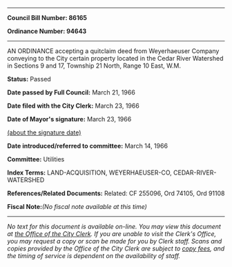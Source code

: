 

********

**Council Bill Number: 86165**
   
**Ordinance Number: 94643**
********

 AN ORDINANCE accepting a quitclaim deed from Weyerhaeuser Company conveying to the City certain property located in the Cedar River Watershed in Sections 9 and 17, Township 21 North, Range 10 East, W.M.

**Status:** Passed
   
**Date passed by Full Council:** March 21, 1966
   
**Date filed with the City Clerk:** March 23, 1966
   
**Date of Mayor's signature:** March 23, 1966
   
[(about the signature date)](/~public/approvaldate.htm)
   
   
   
**Date introduced/referred to committee:** March 14, 1966
   
**Committee:** Utilities
   
   
**Index Terms:** LAND-ACQUISITION, WEYERHAEUSER-CO, CEDAR-RIVER-WATERSHED

**References/Related Documents:** Related: CF 255096, Ord 74105, Ord 91108

**Fiscal Note:**_(No fiscal note available at this time)_
********

_No text for this document is available on-line. You may view this document at [the Office of the City Clerk](http://www.seattle.gov/leg/clerk/contactUs.htm). If you are unable to visit the Clerk's Office, you may request a copy or scan be made for you by Clerk staff. Scans and copies provided by the Office of the City Clerk are subject to [copy fees](http://clerk.seattle.gov/~public/clerkfees.htm), and the timing of service is dependent on the availability of staff._

